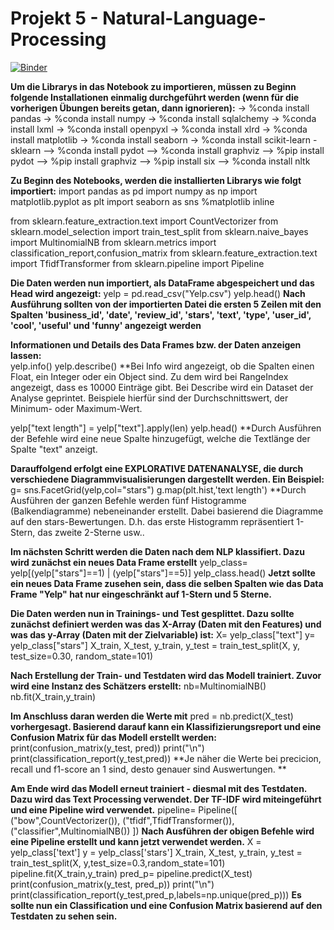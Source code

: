 # Projekt 5 - Natural-Language-Processing
[![Binder](https://mybinder.org/badge_logo.svg)](https://mybinder.org/v2/gh/yenvyhh/Natural-Language-Processing/HEAD)

**Um die Librarys in das Notebook zu importieren, müssen zu Beginn folgende Installationen einmalig durchgeführt werden (wenn für die vorherigen Übungen bereits getan, dann ignorieren):**
-> %conda install pandas 
-> %conda install numpy
-> %conda install sqlalchemy 
-> %conda install lxml
-> %conda install openpyxl 
-> %conda install xlrd 
-> %conda install matplotlib 
-> %conda install seaborn 
-> %conda install scikit-learn - sklearn
--> %conda install pydot
--> %conda install graphviz
--> %pip install pydot
--> %pip install graphviz
--> %pip install six
--> %conda install nltk

**Zu Beginn des Notebooks, werden die installierten Librarys wie folgt importiert:**
import pandas as pd
import numpy as np
import matplotlib.pyplot as plt
import seaborn as sns
%matplotlib inline

from sklearn.feature_extraction.text import CountVectorizer
from sklearn.model_selection import train_test_split
from sklearn.naive_bayes import MultinomialNB
from sklearn.metrics import classification_report,confusion_matrix
from sklearn.feature_extraction.text import TfidfTransformer
from sklearn.pipeline import Pipeline

**Die Daten werden nun importiert, als DataFrame abgespeichert und das Head wird angezeigt:**
yelp = pd.read_csv("Yelp.csv")
yelp.head()
**Nach Ausführung sollten von der importierten Datei die ersten 5 Zeilen mit den Spalten 'business_id', 'date', 'review_id', 'stars', 'text', 'type', 'user_id', 'cool', 'useful' und 'funny' angezeigt werden** 

**Informationen und Details des Data Frames bzw. der Daten anzeigen lassen:**     
yelp.info()
yelp.describe()
**Bei Info wird angezeigt, ob die Spalten einen Float, ein Integer oder ein Object sind. Zu dem wird bei RangeIndex angezeigt, dass es 10000 Einträge gibt. Bei Describe wird ein Dataset der Analyse geprintet. Beispiele hierfür sind der Durchschnittswert, der Minimum- oder Maximum-Wert.

yelp["text length"] = yelp["text"].apply(len)
yelp.head()
**Durch Ausführen der Befehle wird eine neue Spalte hinzugefügt, welche die Textlänge der Spalte "text" anzeigt. 

**Darauffolgend erfolgt eine EXPLORATIVE DATENANALYSE, die durch verschiedene Diagrammvisualisierungen dargestellt werden. Ein Beispiel:**
g= sns.FacetGrid(yelp,col="stars")
g.map(plt.hist,'text length')
**Durch Ausführen der ganzen Befehle werden fünf Histogramme (Balkendiagramme) nebeneinander erstellt. Dabei basierend die Diagramme auf den stars-Bewertungen. D.h. das erste Histogramm repräsentiert 1-Stern, das zweite 2-Sterne usw..


**Im nächsten Schritt werden die Daten nach dem NLP klassifiert. Dazu wird zunächst ein neues Data Frame erstellt**
yelp_class= yelp[(yelp["stars"]==1) | (yelp["stars"]==5)]
yelp_class.head()
**Jetzt sollte ein neues Data Frame zusehen sein, dass die selben Spalten wie das Data Frame "Yelp" hat nur eingeschränkt auf 1-Stern und 5 Sterne.**

**Die Daten werden nun in Trainings- und Test gesplittet. Dazu sollte zunächst definiert werden was das X-Array (Daten mit den Features) und was das y-Array (Daten mit der Zielvariable) ist:** 
X= yelp_class["text"]
y= yelp_class["stars"]
X_train, X_test, y_train, y_test = train_test_split(X, y, test_size=0.30, random_state=101)

**Nach Erstellung der Train- und Testdaten wird das Modell trainiert. Zuvor wird eine Instanz des Schätzers erstellt:**
nb=MultinomialNB()
nb.fit(X_train,y_train)

**Im Anschluss daran werden die Werte mit**
pred = nb.predict(X_test)
**vorhergesagt. Basierend darauf kann ein Klassifizierungsreport und eine Confusion Matrix für das Modell erstellt werden:**
print(confusion_matrix(y_test, pred))
print("\n")
print(classification_report(y_test,pred))
**Je näher die Werte bei precicion, recall und f1-score an 1 sind, desto genauer sind Auswertungen. **

**Am Ende wird das Modell erneut trainiert - diesmal mit des Testdaten. Dazu wird das Text Processing verwendet. Der TF-IDF wird miteingeführt und eine Pipeline wird verwendet.** 
pipeline= Pipeline([
    ("bow",CountVectorizer()),
    ("tfidf",TfidfTransformer()),
    ("classifier",MultinomialNB())
])
**Nach Ausführen der obigen Befehle wird eine Pipeline erstellt und kann jetzt verwendet werden.**
X = yelp_class['text']
y = yelp_class['stars']
X_train, X_test, y_train, y_test = train_test_split(X, y,test_size=0.3,random_state=101)
pipeline.fit(X_train,y_train)
pred_p= pipeline.predict(X_test)
print(confusion_matrix(y_test, pred_p))
print("\n")
print(classification_report(y_test,pred_p,labels=np.unique(pred_p)))
**Es sollte nun ein Classification und eine Confusion Matrix basierend auf den Testdaten zu sehen sein.**


